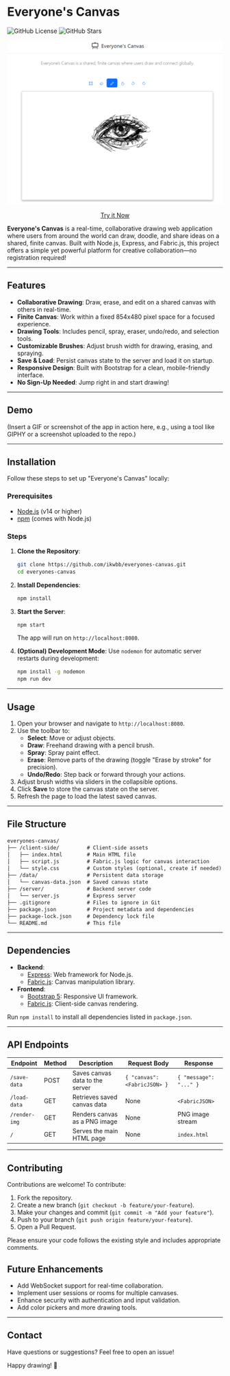 # Everyone's Canvas

![GitHub License](https://img.shields.io/github/license/ikwbb/everyones-canvas) ![GitHub Stars](https://img.shields.io/github/stars/ikwbb/everyones-canvas?style=social)

<div align="center">

<img src="demo.png" alt="Demo of the Everyone's Canvas">
   
[Try it Now](draw.mom)

</div>

**Everyone's Canvas** is a real-time, collaborative drawing web application where users from around the world can draw, doodle, and share ideas on a shared, finite canvas. Built with Node.js, Express, and Fabric.js, this project offers a simple yet powerful platform for creative collaboration—no registration required!

---

## Features

- **Collaborative Drawing**: Draw, erase, and edit on a shared canvas with others in real-time.
- **Finite Canvas**: Work within a fixed 854x480 pixel space for a focused experience.
- **Drawing Tools**: Includes pencil, spray, eraser, undo/redo, and selection tools.
- **Customizable Brushes**: Adjust brush width for drawing, erasing, and spraying.
- **Save & Load**: Persist canvas state to the server and load it on startup.
- **Responsive Design**: Built with Bootstrap for a clean, mobile-friendly interface.
- **No Sign-Up Needed**: Jump right in and start drawing!

---

## Demo

(Insert a GIF or screenshot of the app in action here, e.g., using a tool like GIPHY or a screenshot uploaded to the repo.)

---

## Installation

Follow these steps to set up "Everyone's Canvas" locally:

### Prerequisites
- [Node.js](https://nodejs.org/) (v14 or higher)
- [npm](https://www.npmjs.com/) (comes with Node.js)

### Steps
1. **Clone the Repository**:
   ```bash
   git clone https://github.com/ikwbb/everyones-canvas.git
   cd everyones-canvas
   ```

2. **Install Dependencies**:
   ```bash
   npm install
   ```

3. **Start the Server**:
   ```bash
   npm start
   ```
   The app will run on `http://localhost:8080`.

4. **(Optional) Development Mode**:
   Use `nodemon` for automatic server restarts during development:
   ```bash
   npm install -g nodemon
   npm run dev
   ```

---

## Usage

1. Open your browser and navigate to `http://localhost:8080`.
2. Use the toolbar to:
   - **Select**: Move or adjust objects.
   - **Draw**: Freehand drawing with a pencil brush.
   - **Spray**: Spray paint effect.
   - **Erase**: Remove parts of the drawing (toggle "Erase by stroke" for precision).
   - **Undo/Redo**: Step back or forward through your actions.
3. Adjust brush widths via sliders in the collapsible options.
4. Click **Save** to store the canvas state on the server.
5. Refresh the page to load the latest saved canvas.

---

## File Structure

```
everyones-canvas/
├── /client-side/         # Client-side assets
│   ├── index.html        # Main HTML file
│   ├── script.js         # Fabric.js logic for canvas interaction
│   └── style.css         # Custom styles (optional, create if needed)
├── /data/                # Persistent data storage
│   └── canvas-data.json  # Saved canvas state
├── /server/              # Backend server code
│   └── server.js         # Express server
├── .gitignore            # Files to ignore in Git
├── package.json          # Project metadata and dependencies
├── package-lock.json     # Dependency lock file
└── README.md             # This file
```

---

## Dependencies

- **Backend**:
  - [Express](https://expressjs.com/): Web framework for Node.js.
  - [Fabric.js](http://fabricjs.com/): Canvas manipulation library.
- **Frontend**:
  - [Bootstrap 5](https://getbootstrap.com/): Responsive UI framework.
  - [Fabric.js](http://fabricjs.com/): Client-side canvas rendering.

Run `npm install` to install all dependencies listed in `package.json`.

---

## API Endpoints

| Endpoint         | Method | Description                           | Request Body                     | Response                     |
|------------------|--------|---------------------------------------|----------------------------------|------------------------------|
| `/save-data`     | POST   | Saves canvas data to the server       | `{ "canvas": <FabricJSON> }`    | `{ "message": "..." }`       |
| `/load-data`     | GET    | Retrieves saved canvas data           | None                            | `<FabricJSON>`               |
| `/render-img`    | GET    | Renders canvas as a PNG image         | None                            | PNG image stream             |
| `/`              | GET    | Serves the main HTML page             | None                            | `index.html`                 |

---

## Contributing

Contributions are welcome! To contribute:

1. Fork the repository.
2. Create a new branch (`git checkout -b feature/your-feature`).
3. Make your changes and commit (`git commit -m "Add your feature"`).
4. Push to your branch (`git push origin feature/your-feature`).
5. Open a Pull Request.

Please ensure your code follows the existing style and includes appropriate comments.


## Future Enhancements

- Add WebSocket support for real-time collaboration.
- Implement user sessions or rooms for multiple canvases.
- Enhance security with authentication and input validation.
- Add color pickers and more drawing tools.

---

## Contact

Have questions or suggestions? Feel free to open an issue!

Happy drawing! 🎨

